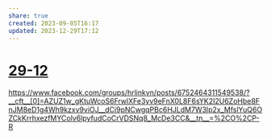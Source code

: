 ```yaml
---
share: true
created: 2023-09-05T16:17
updated: 2023-12-29T17:12
---
```


# [29-12](29-12.md)
https://www.facebook.com/groups/hrlinkvn/posts/6752464311549538/?__cft__[0]=AZUZ1w_gKtuWcoS6FrwlXFe3yv9eFnX0L8F6sYK2I2U6ZoHbe8FnJM8eD1g4Wh9kzxv9viOJ__dCi9pNCwgqPBc6HJLdM7W3lp2x_MfslYuQ6OZCkKrrhxezfMYColv6lpyfudCoCrVDSNq8_McDe3CC&__tn__=%2CO%2CP-R
